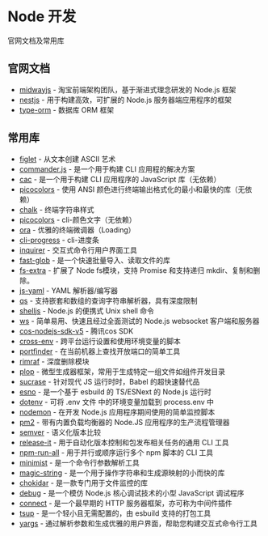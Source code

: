 # Node 开发

官网文档及常用库

## 官网文档

- [midwayjs](https://www.midwayjs.org/docs/intro) - 淘宝前端架构团队，基于渐进式理念研发的 Node.js 框架
- [nestjs](https://docs.nestjs.cn/8/firststeps) - 用于构建高效，可扩展的 Node.js 服务器端应用程序的框架
- [type-orm](https://typeorm.bootcss.com/) - 数据库 ORM 框架

## 常用库

- [figlet](https://www.npmjs.com/package/figlet) - 从文本创建 ASCII 艺术
- [commander.js](https://github.com/tj/commander.js) - 是一个用于构建 CLI 应用程的解决方案
- [cac](https://github.com/cacjs/cac) - 是一个用于构建 CLI 应用程序的 JavaScript 库（无依赖）
- [picocolors](https://github.com/alexeyraspopov/picocolors) - 使用 ANSI 颜色进行终端输出格式化的最小和最快的库（无依赖）
- [chalk](https://www.npmjs.com/package/chalk) - 终端字符串样式
- [picocolors](https://www.npmjs.com/package/picocolors) - cli-颜色文字（无依赖）
- [ora](https://www.npmjs.com/package/ora) - 优雅的终端微调器（Loading）
- [cli-progress](https://www.npmjs.com/package/cli-progress) - cli-进度条
- [inquirer](https://www.npmjs.com/package/inquirer) - 交互式命令行用户界面工具
- [fast-glob](https://www.npmjs.com/package/fast-glob) - 是一个快速批量导入、读取文件的库
- [fs-extra](https://www.npmjs.com/package/fs-extra) - 扩展了 Node fs模块，支持 Promise 和支持递归 mkdir、复制和删除。
- [js-yaml](https://www.npmjs.com/package/js-yaml) - YAML 解析器/编写器
- [qs](https://www.npmjs.com/package/qs) - 支持嵌套和数组的查询字符串解析器，具有深度限制
- [shelljs](https://www.npmjs.com/package/shelljs) - Node.js 的便携式 Unix shell 命令
- [ws](https://www.npmjs.com/package/ws) - 简单易用、快速且经过全面测试的 Node.js websocket 客户端和服务器
- [cos-nodejs-sdk-v5](https://www.npmjs.com/package/cos-nodejs-sdk-v5) - 腾讯cos SDK
- [cross-env](https://www.npmjs.com/package/cross-env) - 跨平台运行设置和使用环境变量的脚本
- [portfinder](https://www.npmjs.com/package/portfinder) - 在当前机器上查找开放端口的简单工具
- [rimraf](https://www.npmjs.com/package/rimraf) - 深度删除模块
- [plop](https://www.npmjs.com/package/plop) - 微型生成器框架，常用于生成特定一组文件如组件开发目录
- [sucrase](https://www.npmjs.com/package/sucrase) - 针对现代 JS 运行时时，Babel 的超快速替代品
- [esno](https://www.npmjs.com/package/esno) - 是一个基于 esbuild 的 TS/ESNext 的 Node.js 运行时
- [dotenv](https://www.npmjs.com/package/dotenv) - 可将 .env 文件 中的环境变量加载到 process.env 中
- [nodemon](https://www.npmjs.com/package/nodemon) - 在开发 Node.js 应用程序期间使用的简单监控脚本
- [pm2](https://www.npmjs.com/package/pm2) - 带有内置负载均衡器的 Node.JS 应用程序的生产流程管理器
- [semver](https://www.npmjs.com/package/semver) - 语义化版本比较
- [release-it](https://www.npmjs.com/package/release-it) - 用于自动化版本控制和包发布相关任务的通用 CLI 工具
- [npm-run-all](https://github.com/mysticatea/npm-run-all) - 用于并行或顺序运行多个 npm 脚本的 CLI 工具
- [minimist](https://www.npmjs.com/package/minimist) - 是一个命令行参数解析工具
- [magic-string](https://www.npmjs.com/package/magic-string) - 是一个用于操作字符串和生成源映射的小而快的库
- [chokidar](https://github.com/paulmillr/chokidar) - 是一款专门用于文件监控的库
- [debug](https://github.com/debug-js/debug) - 是一个模仿 Node.js 核心调试技术的小型 JavaScript 调试程序
- [connect](https://github.com/senchalabs/connect) - 是一个最早期的 HTTP 服务器框架，亦可称为中间件插件
- [tsup](https://github.com/egoist/tsup) - 是一个轻小且无需配置的，由 esbuild 支持的打包工具
- [yargs](https://github.com/yargs/yargs) - 通过解析参数和生成优雅的用户界面，帮助您构建交互式命令行工具
